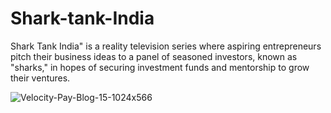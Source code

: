 # Shark-tank-India
Shark Tank India" is a reality television series where aspiring entrepreneurs pitch their business ideas to a panel of seasoned investors, known as "sharks," in hopes of securing investment funds and mentorship to grow their ventures. 

![Velocity-Pay-Blog-15-1024x566](https://github.com/saumyadas2203/Shark-tank-India/assets/140593143/ccdbb45a-3254-446f-baff-ad4c780a4265)
